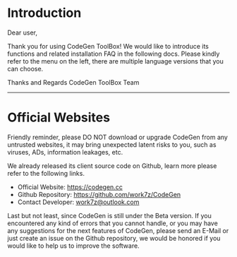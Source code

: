 # Introduction 

Dear user,

Thank you for using CodeGen ToolBox! We would like to introduce its functions and related installation FAQ in the following docs. Please kindly refer to the menu on the left, there are multiple language versions that you can choose. 

Thanks and Regards
CodeGen ToolBox Team

---------------



# Official Websites

Friendly reminder, please DO NOT download or upgrade CodeGen from any untrusted websites, it may bring unexpected latent risks to you, such as viruses, ADs, information leakages, etc.

We already released its client source code on Github, learn more please refer to the following links.

- Official Website: https://codegen.cc
- Github Repository: https://github.com/work7z/CodeGen
- Contact Developer: work7z@outlook.com

Last but not least, since CodeGen is still under the Beta version. If you encountered any kind of errors that you cannot handle, or you may have any suggestions for the next features of CodeGen, please send an E-Mail or just create an issue on the Github repository, we would be honored if you would like to help us to improve the software.
